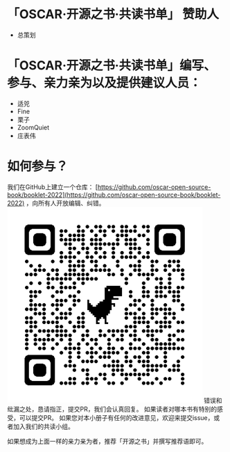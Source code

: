 

# 「OSCAR·开源之书·共读书单」 赞助人

* 总策划

# 「OSCAR·开源之书·共读书单」编写、参与、亲力亲为以及提供建议人员：

* 适兕
* Fine
* 栗子
* ZoomQuiet
* 庄表伟

# 如何参与？

我们在GitHub上建立一个仓库： [https://github.com/oscar-open-source-book/booklet-2022](https://github.com/oscar-open-source-book/booklet-2022) ，向所有人开放编辑、纠错。
![oscar-open-source-book_booklet-2022.png](./qr-img/oscar-open-source-book_booklet-2022.png)
错误和纰漏之处，恳请指正，提交PR，我们会认真回复。
如果读者对哪本书有特别的感受，可以提交PR。
如果您对本小册子有任何的改进意见，欢迎来提交issue，或者加入我们的共读小组。

如果想成为上面一样的亲力亲为者，推荐「开源之书」并撰写推荐语即可。
  
